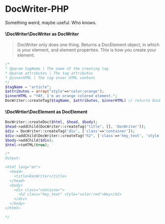 # DocWriter-PHP
Something weird, maybe useful. Who knows.


#### \DocWriter\DocWriter as DocWriter
> DocWriter only does one thing. Returns a DocElement object, in which is your element, and element properties. This is how you create your element.

```php
/*
* @param tagName | The name of the creating tag
* @param attributes | The tag attributes
* @innerHTML | The tag inner HTML content
*/
$tagName = "article";
$attributes = array("style"=>"color:orange");
$innerHTML = "YAY, I'm an orange colored element.";
DocWriter::createTag($tagName, $attributes, $innerHTML) // returns DocElement object

```


#### \DocWrtier\DocElement as DocElement
```php
DocWriter::createDoc($html, $head, $body);
$head->addChild(DocWriter::createTag("title", [], 'DocWriter'));
$div = DocWriter::createTag('div', ['class'=>'container']);
$div->addChild(DocWriter::createTag("h2", ['class'=>'hey_text', 'style'=>'color:red'], 'Hey'));
$body->addChild($div);
$html->toHTML(true);

/*
Output:

<html lang="en">
  <head>
    <title>DocWriter</title>
  </head>
  <body>
    <div class="container">
      <h2 class="hey_text" style="color:red">Hey</h2>
    </div>
  </body>
</html>

*/

```

